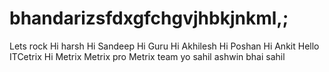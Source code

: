 # bhandarizsfdxgfchgvjhbkjnkml,;
Lets rock
Hi harsh
Hi Sandeep
Hi Guru
Hi Akhilesh
Hi Poshan
Hi Ankit
Hello ITCetrix
Hi Metrix
Metrix pro
Metrix team
yo
sahil
ashwin bhai
sahil
